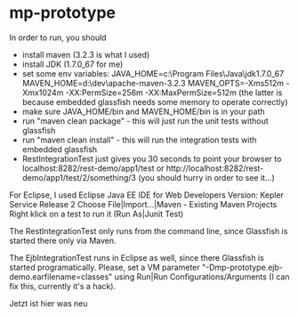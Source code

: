 mp-prototype
============

In order to run, you should
* install maven (3.2.3 is what I used)
* install JDK (1.7.0_67 for me)
* set some env variables:
JAVA_HOME=c:\Program Files\Java\jdk1.7.0_67
MAVEN_HOME=d:\dev\apache-maven-3.2.3
MAVEN_OPTS=-Xms512m -Xmx1024m -XX:PermSize=256m -XX:MaxPermSize=512m
(the latter is because embedded glassfish needs some memory to operate correctly)
* make sure JAVA_HOME/bin and MAVEN_HOME/bin is in your path
* run "maven clean package" - this will just run the unit tests without glassfish
* run "maven clean install" - this will run the integration tests with embedded glassfish
* RestIntegrationTest just gives you 30 seconds to point your browser to
localhost:8282/rest-demo/app1/test or
http://localhost:8282/rest-demo/app1/test/2/something/3
(you should hurry in order to see it...) 

For Eclipse, I used Eclipse Java EE IDE for Web Developers Version: Kepler Service Release 2
Choose File|Import...|Maven - Existing Maven Projects
Right klick on a test to run it (Run As|Junit Test)

The RestIntegrationTest only runs from the command line, since Glassfish is started there only 
via Maven. 

The EjbIntegrationTest runs in Eclipse as well, since there Glassfish is started programatically.
Please, set a VM parameter "-Dmp-prototype.ejb-demo.earfilename=classes" using Run|Run 
Configurations/Arguments (I can fix this, currently it's a hack).

Jetzt ist hier was neu